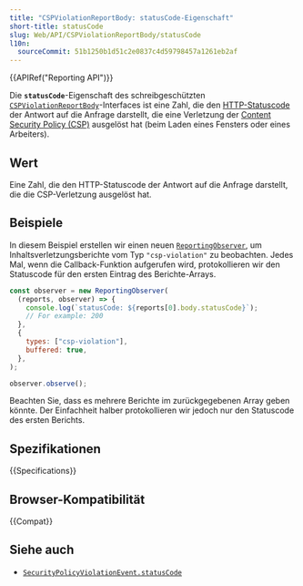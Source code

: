 ```yaml
---
title: "CSPViolationReportBody: statusCode-Eigenschaft"
short-title: statusCode
slug: Web/API/CSPViolationReportBody/statusCode
l10n:
  sourceCommit: 51b1250b1d51c2e0837c4d59798457a1261eb2af
---
```


{{APIRef("Reporting API")}}

Die **`statusCode`**-Eigenschaft des schreibgeschützten [`CSPViolationReportBody`](/de/docs/Web/API/CSPViolationReportBody)-Interfaces ist eine Zahl, die den [HTTP-Statuscode](/de/docs/Web/HTTP/Status) der Antwort auf die Anfrage darstellt, die eine Verletzung der [Content Security Policy (CSP)](/de/docs/Web/HTTP/CSP) ausgelöst hat (beim Laden eines Fensters oder eines Arbeiters).

## Wert

Eine Zahl, die den HTTP-Statuscode der Antwort auf die Anfrage darstellt, die die CSP-Verletzung ausgelöst hat.

## Beispiele

In diesem Beispiel erstellen wir einen neuen [`ReportingObserver`](/de/docs/Web/API/ReportingObserver), um Inhaltsverletzungsberichte vom Typ `"csp-violation"` zu beobachten. Jedes Mal, wenn die Callback-Funktion aufgerufen wird, protokollieren wir den Statuscode für den ersten Eintrag des Berichte-Arrays.

```js
const observer = new ReportingObserver(
  (reports, observer) => {
    console.log(`statusCode: ${reports[0].body.statusCode}`);
    // For example: 200
  },
  {
    types: ["csp-violation"],
    buffered: true,
  },
);

observer.observe();
```

Beachten Sie, dass es mehrere Berichte im zurückgegebenen Array geben könnte. Der Einfachheit halber protokollieren wir jedoch nur den Statuscode des ersten Berichts.

## Spezifikationen

{{Specifications}}

## Browser-Kompatibilität

{{Compat}}

## Siehe auch

- [`SecurityPolicyViolationEvent.statusCode`](/de/docs/Web/API/SecurityPolicyViolationEvent/statusCode)
